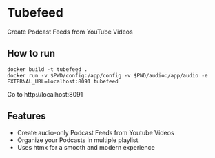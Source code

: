 # Tubefeed

Create Podcast Feeds from YouTube Videos

## How to run

~~~
docker build -t tubefeed .
docker run -v $PWD/config:/app/config -v $PWD/audio:/app/audio -e EXTERNAL_URL=localhost:8091 tubefeed
~~~

Go to http://localhost:8091

## Features

* Create audio-only Podcast Feeds from Youtube Videos
* Organize your Podcasts in multiple playlist
* Uses htmx for a smooth and modern experience
